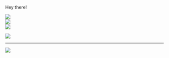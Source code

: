 Hey there! 

<!--
**hopperzuzer/hopperzuzer** is a ✨ _special_ ✨ repository because its `README.md` (this file) appears on your GitHub profile.

Here are some ideas to get you started:

## 🌐 Socials:
[![X](https://img.shields.io/badge/X-black.svg?logo=X&logoColor=white)](https://x.com/hopperzuzer) [![email](https://img.shields.io/badge/Email-D14836?logo=gmail&logoColor=white)](mailto:preethamna19@gmail.com) 

### 🔝 Top Contributed Repo
![](https://github-contributor-stats.vercel.app/api?username=hopperzuzer&limit=5&theme=discord_old_blurple&combine_all_yearly_contributions=true)

---
[![](https://visitcount.itsvg.in/api?id=hopperzuzer&icon=3&color=6)](https://visitcount.itsvg.in)[Uploading
## 🌐 Socials:
[![X](https://img.shields.io/badge/X-black.svg?logo=X&logoColor=white)](https://x.com/hopperzuzer) [![email](https://img.shields.io/badge/Email-D14836?logo=gmail&logoColor=white)](mailto:preethamna19@gmail.com) 
# 📊 GitHub Stats:[ReadMe.md](https://github.com/user-attachments/files/19253035/ReadMe.md)
## 🌐 Socials:
[![X](https://img.shields.io/badge/X-black.svg?logo=X&logoColor=white)](https://x.com/hopperzuzer) [![email](https://img.shields.io/badge/Email-D14836?logo=gmail&logoColor=white)](mailto:preethamna19@gmail.com) 
# 📊 GitHub Stats:
![](https://github-readme-stats.vercel.app/api?username=hopperzuzer&theme=discord_old_blurple&hide_border=false&include_all_commits=false&count_private=false)<br/>
![](https://nirzak-streak-stats.vercel.app/?user=hopperzuzer&theme=discord_old_blurple&hide_border=false)<br/>
![](https://github-readme-stats.vercel.app/api/top-langs/?username=hopperzuzer&theme=discord_old_blurple&hide_border=false&include_all_commits=false&count_private=false&layout=compact)

### 🔝 Top Contributed Repo
![](https://github-contributor-stats.vercel.app/api?username=hopperzuzer&limit=5&theme=discord_old_blurple&combine_all_yearly_contributions=true)

---
[![](https://visitcount.itsvg.in/api?id=hopperzuzer&icon=3&color=6)](https://visitcount.itsvg.in)

<!-- Proudly created with GPRM ( https://gprm.itsvg.in ) -->

![](https://github-readme-stats.vercel.app/api?username=hopperzuzer&theme=discord_old_blurple&hide_border=false&include_all_commits=false&count_private=false)<br/>
![](https://nirzak-streak-stats.vercel.app/?user=hopperzuzer&theme=discord_old_blurple&hide_border=false)<br/>
![](https://github-readme-stats.vercel.app/api/top-langs/?username=hopperzuzer&theme=discord_old_blurple&hide_border=false&include_all_commits=false&count_private=false&layout=compact)


![](https://github-contributor-stats.vercel.app/api?username=hopperzuzer&limit=5&theme=discord_old_blurple&combine_all_yearly_contributions=true)

---
[![](https://visitcount.itsvg.in/api?id=hopperzuzer&icon=3&color=6)](https://visitcount.itsvg.in)

<!-- Proudly created with GPRM ( https://gprm.itsvg.in ) 


<!-- Proudly created with GPRM ( https://gprm.itsvg.in ) 

